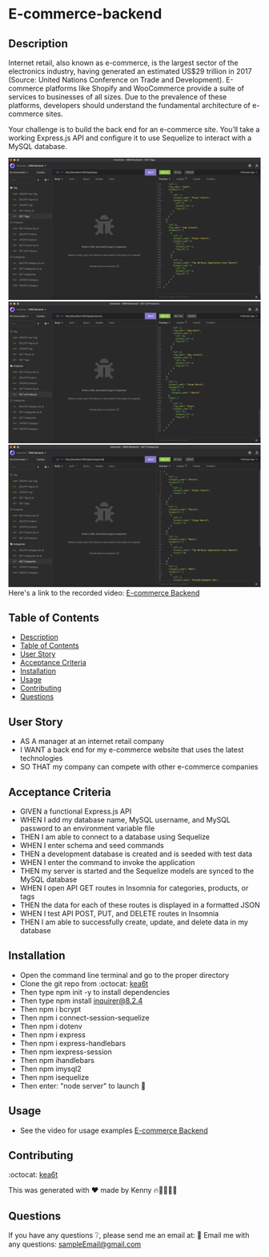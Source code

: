 # E-commerce-backend

## Description
Internet retail, also known as e-commerce, is the largest sector of the electronics industry, having generated an estimated US$29 trillion in 2017 (Source: United Nations Conference on Trade and Development). E-commerce platforms like Shopify and WooCommerce provide a suite of services to businesses of all sizes. Due to the prevalence of these platforms, developers should understand the fundamental architecture of e-commerce sites.

Your challenge is to build the back end for an e-commerce site. You’ll take a working Express.js API and configure it to use Sequelize to interact with a MySQL database.

![Screen Shot](ScreenShot-1.png)
![Screen Shot](ScreenShot-2.png)
![Screen Shot](ScreenShot-3.png)
Here's a link to the recorded video: [E-commerce Backend](https://watch.screencastify.com/v/xw7REY7pUMMGRjfYWPTI)

## Table of Contents
  - [Description](#description)
  - [Table of Contents](#table-of-contents)
  - [User Story](#user-story)
  - [Acceptance Criteria](#acceptance-criteria)
  - [Installation](#installation)
  - [Usage](#usage)
  - [Contributing](#contributing)
  - [Questions](#questions)

## User Story
* AS A manager at an internet retail company
* I WANT a back end for my e-commerce website that uses the latest technologies
* SO THAT my company can compete with other e-commerce companies

## Acceptance Criteria
* GIVEN a functional Express.js API
* WHEN I add my database name, MySQL username, and MySQL password to an environment variable file
* THEN I am able to connect to a database using Sequelize
* WHEN I enter schema and seed commands
* THEN a development database is created and is seeded with test data
* WHEN I enter the command to invoke the application
* THEN my server is started and the Sequelize models are synced to the MySQL database
* WHEN I open API GET routes in Insomnia for categories, products, or tags
* THEN the data for each of these routes is displayed in a formatted JSON
* WHEN I test API POST, PUT, and DELETE routes in Insomnia
* THEN I am able to successfully create, update, and delete data in my database

## Installation
* Open the command line terminal and go to the proper directory
* Clone the git repo from :octocat: [kea6t](https://github.com/kea6t/E-commerce-backend/tree/main)
* Then type npm init -y to install dependencies
* Then type npm install inquirer@8.2.4
* Then npm i bcrypt
* Then npm i connect-session-sequelize
* Then npm i dotenv
* Then npm i express
* Then npm i express-handlebars
* Then npm iexpress-session
* Then npm ihandlebars
* Then npm imysql2
* Then npm isequelize
* Then enter: "node server" to launch 🚀


## Usage
* See the video for usage examples [E-commerce Backend](https://watch.screencastify.com/v/xw7REY7pUMMGRjfYWPTI) 

## Contributing
:octocat: [kea6t](https://github.com/kea6t)

This was generated with ❤️ made by Kenny 🔥🌌🌳🦝🚀

## Questions
If you have any questions :grey_question:, please send me an email at: :e-mail: Email me with any questions: sampleEmail@gmail.com
